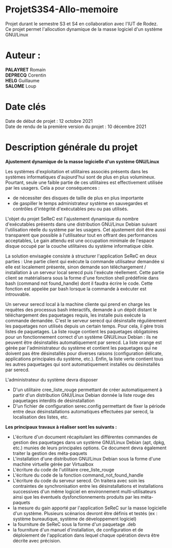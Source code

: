 # ProjetS3S4-Allo-memoire
Projet durant le semestre S3 et S4 en collaboration avec l'IUT de Rodez.  
Ce projet permet l'allocution dynamique de la masse logiciel d'un système GNU/Linux  
# Auteur :
**PALAYRET** Romain  
**DEPRECQ** Corentin  
**HELG** Guillaume  
**SALOME** Loup  

# Date clés
Date de début de projet                        : 12 octobre 2021  
Date de rendu de la première version du projet : 10 décembre 2021

# Description générale du projet 

**Ajustement dynamique de la masse logicielle d'un système GNU/Linux**

Les systèmes d'exploitation et utilitaires associés présents dans les systèmes informatiques d'aujourd'hui 
sont de plus en plus volumineux. Pourtant, seule une faible partie de ces utilitaires est effectivement utilisée 
par les usagers. Cela a pour conséquences : 

- de nécessiter des disques de taille de plus en plus importante 
- de gaspiller le temps administrateur système en sauvegardes et contrôles d'intégrité d'exécutables peu ou pas utilisés. 


L'objet du projet SeReC est l'ajustement dynamique du nombre d'exécutables présents dans une distribution GNU/Linux 
Debian suivant l'utilisation réelle du système par les usagers. Cet ajustement doit être aussi transparent que possible 
à l'utilisateur tout en offrant des performances acceptables, Le gain attendu est une occupation minimale de l'espace 
disque occupé par la couche utilitaires du système informatique cible. 


La solution envisagée consiste à structurer l'application SeReC en deux parties : 
Une partie client qui exécute la commande utilisateur demandée si elle est localement présente, sinon demande son 
téléchargement / installation à un serveur local serecd puis l'exécute réellement. Cette partie client se matérialisera sous 
la forme d'une fonction shell prédéfinie dans bash (command not found_handle) dont il faudra écrire le code. Cette fonction 
est appelée par bash lorsque la commande à exécuter est introuvable. 


Un serveur serecd local à la machine cliente qui prend en charge les requêtes des processus bash interactifs, demande à un 
dépôt distant le téléchargement des paquetages requis, les installe puis exécute la commande demandée. C'est le serveur 
serecd qui désinstalle régulièrement les paquetages non utilisés depuis un certain temps. Pour cela, il gère trois listes 
de paquetages. La liste rouge contient les paquetages obligatoires pour un fonctionnement correct d'un système GNU/Linux 
Debian : ils ne peuvent être désinstallés automatiquement par serecd. La liste orange est gérée par l'administrateur du 
système et contient les paquetages qui ne doivent pas être désinstallés pour diverses raisons (configuration délicate, 
applications principales du système, etc.). Enfin, la liste verte contient tous les autres paquetages qui sont automatiquement 
installés ou désinstallés par serecd. 


L'administrateur du système devra disposer 
- D'un utilitaire cree_liste_rouge permettant de créer automatiquement à partir d'un distribution GNU/Linux Debian donnée 
la liste rouge des paquetages interdits de désinstallation 
- D'un fichier de configuration serec.config permettant de fixer la période entre deux désinstallations automatiques 
effectuées par serecd, la localisation des listes, etc.


**Les principaux travaux à réaliser sont les suivants :**
- L'écriture d'un document récapitulant les différentes commandes de gestion des paquetages dans un système GNU/Linux Debian 
(apt, dpkg, etc.) munies de leurs principales options. Ce document devra également traiter la gestion des méta-paquets 
- L'installation d'une distribution GNU/Linux Debian sous la forme d'une machine virtuelle gérée par Virtualbox 
- L'écriture du code de l'utilitaire cree_liste_rouge 
- L'écriture du code de la fonction command_not_found_handle 
- L'écriture du code du serveur serecd. On traitera avec soin les contraintes de synchronisation entre les désinstallations 
et installations successives d'un même logiciel en environnement multi-utilisateurs ainsi que les éventuels dysfonctionnements 
produits par les méta-paquets 
- la mesure du gain apporté par l'application SeReC sur la masse logicielle d'un système. Plusieurs scénarios devront être 
définis et testés 
(ex : système bureautique, système de développement logiciel) 
- la fourniture de SeReC sous la forme d'un paquetage .deb 
- la fourniture d'un manuel d'installation, de configuration et de déploiement de l'application dans lequel chaque opération 
devra être décrite avec précision.  
